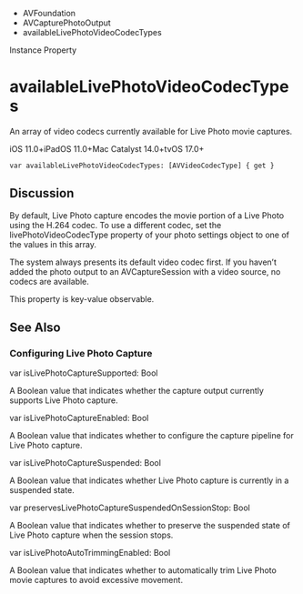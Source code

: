 

- AVFoundation
- AVCapturePhotoOutput
-  availableLivePhotoVideoCodecTypes 

Instance Property

# availableLivePhotoVideoCodecTypes

An array of video codecs currently available for Live Photo movie captures.

iOS 11.0+iPadOS 11.0+Mac Catalyst 14.0+tvOS 17.0+

``` source
var availableLivePhotoVideoCodecTypes: [AVVideoCodecType] { get }
```

## Discussion

By default, Live Photo capture encodes the movie portion of a Live Photo using the H.264 codec. To use a different codec, set the livePhotoVideoCodecType property of your photo settings object to one of the values in this array.

The system always presents its default video codec first. If you haven’t added the photo output to an AVCaptureSession with a video source, no codecs are available.

This property is key-value observable.

## See Also

### Configuring Live Photo Capture

var isLivePhotoCaptureSupported: Bool

A Boolean value that indicates whether the capture output currently supports Live Photo capture.

var isLivePhotoCaptureEnabled: Bool

A Boolean value that indicates whether to configure the capture pipeline for Live Photo capture.

var isLivePhotoCaptureSuspended: Bool

A Boolean value that indicates whether Live Photo capture is currently in a suspended state.

var preservesLivePhotoCaptureSuspendedOnSessionStop: Bool

A Boolean value that indicates whether to preserve the suspended state of Live Photo capture when the session stops.

var isLivePhotoAutoTrimmingEnabled: Bool

A Boolean value that indicates whether to automatically trim Live Photo movie captures to avoid excessive movement.


